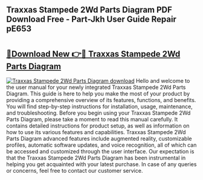 ## Traxxas Stampede 2Wd Parts Diagram PDF Download Free - Part-Jkh User Guide Repair pE653

# <h2><a href="http://dfund4p.blite.top/?on=Traxxas+Stampede+2Wd+Parts+Diagram">🔗Download New 👉🔴 Traxxas Stampede 2Wd Parts Diagram</a></h2>

[![Traxxas Stampede 2Wd Parts Diagram download](https://i.imgur.com/lujVjoI.png)](http://dfund4p.blite.top/?on=Traxxas+Stampede+2Wd+Parts+Diagram)
Hello and welcome to the user manual for your newly integrated Traxxas Stampede 2Wd Parts Diagram. This guide is here to help you make the most of your product by providing a comprehensive overview of its features, functions, and benefits. You will find step-by-step instructions for installation, usage, maintenance, and troubleshooting. Before you begin using your Traxxas Stampede 2Wd Parts Diagram, please take a moment to read this manual carefully. It contains detailed instructions for product setup, as well as information on how to use its various features and capabilities. Traxxas Stampede 2Wd Parts Diagram advanced features include augmented reality, customizable profiles, automatic software updates, and voice recognition, all of which can be accessed and customized through the user interface. Our expectation is that the Traxxas Stampede 2Wd Parts Diagram has been instrumental in helping you get acquainted with your latest purchase. In case of any queries or concerns, feel free to contact our customer service.
